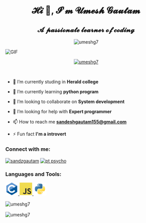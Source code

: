 <h1 align="center">𝓗𝓲 👋, 𝓘'𝓶 𝓤𝓶𝓮𝓼𝓱 𝓖𝓪𝓾𝓽𝓪𝓶</h1>
<h2 align="center">𝓐 𝓹𝓪𝓼𝓼𝓲𝓸𝓷𝓪𝓽𝓮 𝓵𝓮𝓪𝓻𝓷𝓮𝓻 𝓸𝓯 𝓬𝓸𝓭𝓲𝓷𝓰
 </h2>
<p align="center"> <img src="https://komarev.com/ghpvc/?username=umeshg7&label=Profile%20views&color=0e75b6&style=flat" alt="umeshg7" /> </p>
<img alt="GIF" src="https://media4.giphy.com/media/u2pmTWUi0MXjyrMaVj/giphy.gif?cid=ecf05e47vg27jglf7ljrowcby4hgn1qdbixcua327ta0tilq&rid=giphy.gif"  width="500" />

<p align="center"> <a href="https://github.com/ryo-ma/github-profile-trophy"><img src="https://github-profile-trophy.vercel.app/?username=umeshg7" alt="umeshg7" /></a> </p>

<p align="left"> <a href="https://twitter.com/" target="blank"><img src="https://img.shields.io/twitter/follow/?logo=twitter&style=for-the-badge" alt="" /></a> </p>

- 🔭 I’m currently studing in **Herald college**

- 🌱 I’m currently learning **python program**

- 👯 I’m looking to collaborate on **System development**

- 🤝 I’m looking for help with **Expert programmer**

- 📫 How to reach me **sandeshgautam155@gmail.com**

- ⚡ Fun fact **I'm a introvert**

<h3 align="left">Connect with me:</h3>
<p align="left">
<a href="https://instagram.com/sandzgautam" target="blank"><img align="center" src="https://raw.githubusercontent.com/rahuldkjain/github-profile-readme-generator/master/src/images/icons/Social/instagram.svg" alt="sandzgautam" height="30" width="40" /></a>
<a href="https://www.youtube.com/c/pt psycho" target="blank"><img align="center" src="https://raw.githubusercontent.com/rahuldkjain/github-profile-readme-generator/master/src/images/icons/Social/youtube.svg" alt="pt psycho" height="30" width="40" /></a>
</p>

<h3 align="left">Languages and Tools:</h3>
<p align="left"> <a href="https://www.cprogramming.com/" target="_blank" rel="noreferrer"> <img src="https://raw.githubusercontent.com/devicons/devicon/master/icons/c/c-original.svg" alt="c" width="40" height="40"/> </a> <a href="https://developer.mozilla.org/en-US/docs/Web/JavaScript" target="_blank" rel="noreferrer"> <img src="https://raw.githubusercontent.com/devicons/devicon/master/icons/javascript/javascript-original.svg" alt="javascript" width="40" height="40"/> </a> <a href="https://www.python.org" target="_blank" rel="noreferrer"> <img src="https://raw.githubusercontent.com/devicons/devicon/master/icons/python/python-original.svg" alt="python" width="40" height="40"/> </a> </p>

<p><img align="center" src="https://github-readme-stats.vercel.app/api/top-langs?username=umeshg7&show_icons=true&locale=en&layout=compact" alt="umeshg7" /></p>

<p><img align="center" src="https://github-readme-streak-stats.herokuapp.com/?user=umeshg7&" alt="umeshg7" /></p>
